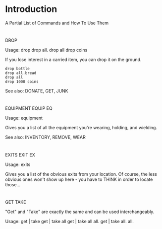 # Introduction 
A Partial List of Commands and How To Use Them
#
DROP

Usage: drop <item>
       drop all.<item>
       drop all
       drop <number> coins

If you lose interest in a carried item, you can drop it on the ground.

    drop bottle
    drop all.bread
    drop all
    drop 1000 coins

See also: DONATE, GET, JUNK
#
EQUIPMENT EQUIP EQ

Usage: equipment

Gives you a list of all the equipment you're wearing, holding, and wielding.

See also: INVENTORY, REMOVE, WEAR
#
EXITS EXIT EX

Usage: exits

Gives you a list of the obvious exits from your location. Of course, the less
obvious ones won't show up here - you have to THINK in order to locate those...
#
GET TAKE

"Get" and "Take" are exactly the same and can be used interchangeably.

Usage: get | take <object>
    get | take all <object>
    get | take all all.<object>
    get | take all.<object> all.<object>

If you find something interesting on the ground, you may use 'get' to pick
it up. 'get' can also be used to extract items from containers.

Examples:

    get sword corpse
    get all corpse
    get all all.bag
    get all.bread all.bag
    
See also: DROP, PUT        
#
INVENTORY INV

Usage: inventory

Show's what you're carrying around.

See also: EQUIPMENT, GRAB, HOLD, REMOVE, WEAR
#
KILL ATTACK HIT

Usage: kill <victim>
    hit <victim>

How you start a fight. Hitting other players is not recommended.

See also: FLEE, WIMPY
#
LOOK L

Usage: look 
    look [in | at] [the] <item>
    look <direction>

Examine your surroundings.

Examples:

    look
    look at the angel
    look in the bag
    look south
    
See also: EXAMINE, GET, READ, TAKE
#
NORTH SOUTH EAST WEST UP DOWN

Usage: north
    south
    east
    west
    up
    down
    
To travel in a given direction.
#
RECALL

Usage: recall

Puts you back to the recall room in the starting zone. For use when you get
hopelessly lost.

Note: might change to a command that isn't available to all once development
gets further along ... might want to make a map.
#
ROOMSTATUS

usage: roomstatus

Shows much information about the room that you are in currently; details
about the room itself, the exits and where they go; who else is in the
room with you.

#
SAY TELL TELLALL WHISPER SHOUT ASK

Usage: say | shout <message>
    tell | whisper | ask <player> <message>
    
Communicate with those who are around you.

Examples:

    say Hey, has anybody seen my cat?
    tell draal hey, how's it going?

You can use ' as a shorthand for say:

    ' hi everybody
    
SHOUT sends your message to everybody around you, not just in the same room.    
You must be level 2 before you can SHOUT.
#
STAT STATS

Usage: stats

Learn something about yourself and your condition.

#
WIELD

Usage: wield <weapon>

Weapons are much more useful for hitting monsters with.

Example:
    wield sword
    wield 3.sword  (the 3rd sword in your inventory)

See also: EQUIPMENT, REMOVE, WEAR    
#
WEAR

Usage: wear <item> [location]

For putting on clothes, armor, that sort of thing.

Also, to try to wear everything in your inventory, use 'wear all'

Examples:
    wear boots
    wear all
    wear ring finger
    
See also: EQUIPMENT, REMOVE
#
WHO

Usage: who

Lists the people currently in the game. Some might be invisible.
